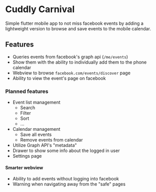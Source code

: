 # Cuddly Carnival

Simple flutter mobile app to not miss facebook events by adding a lightweight version to browse and save events to the mobile calendar.

## Features

- Queries events from facebook's graph api (`/me/events`)
- Show them with the ability to individually add them to the phone calendar
- Webview to browse `facebook.com/events/discover` page
- Ability to view the event's page on facebook

### Planned features

- Event list management
  - Search
  - Filter
  - Sort
  - ... 
- Calendar management
  - Save all events
  - Remove events from calendar  
- Utilize Graph API's "metadata"
- Drawer to show some info about the logged in user
- Settings page

#### Smarter webview
- Ability to add events without logging into facebook
- Warning when navigating away from the "safe" pages
